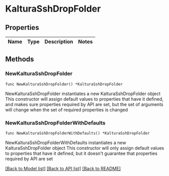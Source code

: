 # KalturaSshDropFolder

## Properties

Name | Type | Description | Notes
------------ | ------------- | ------------- | -------------

## Methods

### NewKalturaSshDropFolder

`func NewKalturaSshDropFolder() *KalturaSshDropFolder`

NewKalturaSshDropFolder instantiates a new KalturaSshDropFolder object
This constructor will assign default values to properties that have it defined,
and makes sure properties required by API are set, but the set of arguments
will change when the set of required properties is changed

### NewKalturaSshDropFolderWithDefaults

`func NewKalturaSshDropFolderWithDefaults() *KalturaSshDropFolder`

NewKalturaSshDropFolderWithDefaults instantiates a new KalturaSshDropFolder object
This constructor will only assign default values to properties that have it defined,
but it doesn't guarantee that properties required by API are set


[[Back to Model list]](../README.md#documentation-for-models) [[Back to API list]](../README.md#documentation-for-api-endpoints) [[Back to README]](../README.md)


